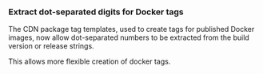 ### Extract dot-separated digits for Docker tags

The CDN package tag templates, used to create tags for published Docker
images, now allow dot-separated numbers to be extracted from the build
version or release strings.

This allows more flexible creation of docker tags.
